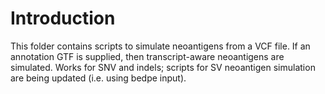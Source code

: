 # Introduction

This folder contains scripts to simulate neoantigens from a VCF file. If an annotation GTF is supplied, then transcript-aware neoantigens are simulated. Works for SNV and indels; scripts for SV neoantigen simulation are being updated (i.e. using bedpe input).
